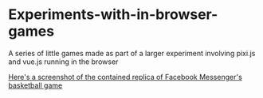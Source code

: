 # Experiments-with-in-browser-games
A series of little games made as part of a larger experiment involving pixi.js and vue.js running in the browser

[Here's a screenshot of the contained replica of Facebook Messenger's basketball game](basketball.png)
